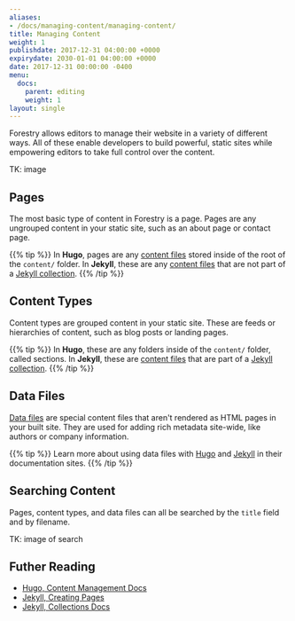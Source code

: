 ```yaml
---
aliases:
- /docs/managing-content/managing-content/
title: Managing Content
weight: 1
publishdate: 2017-12-31 04:00:00 +0000
expirydate: 2030-01-01 04:00:00 +0000
date: 2017-12-31 00:00:00 -0400
menu:
  docs:
    parent: editing
    weight: 1
layout: single
---
```

Forestry allows editors to manage their website in a variety of different ways. All of these enable developers to build powerful, static sites while empowering editors to take full control over the content.

TK: image

## Pages
The most basic type of content in Forestry is a page. Pages are any ungrouped content in your static site, such as an about page or contact page.

{{% tip %}}
In **Hugo**, pages are any [content files](/docs/faqs/glossary/content-files/) stored inside of the root of the `content/` folder.
In **Jekyll**, these are any [content files](/docs/faqs/glossary/content-files/) that are not part of a [Jekyll collection](https://jekyllrb.com/docs/collections/).
{{% /tip %}}

## Content Types
Content types are grouped content in your static site. These are feeds or hierarchies of content, such as blog posts or landing pages.

{{% tip %}}
In **Hugo**, these are any folders inside of the `content/` folder, called sections.
In **Jekyll**, these are [content files](/docs/faqs/glossary/content-files/) that are part of a [Jekyll collection](https://jekyllrb.com/docs/collections/).
{{% /tip %}}

## Data Files
[Data files](/docs/editing/data-files/) are special content files that aren't rendered as HTML pages in your built site. They are used for adding rich metadata site-wide, like authors or company information.

{{% tip %}}
Learn more about using data files with [Hugo](http://gohugo.io/templates/data-templates/) and [Jekyll](https://jekyllrb.com/docs/datafiles/) in their documentation sites.
{{% /tip %}}

## Searching Content
Pages, content types, and data files can all be searched by the `title` field and by filename.

TK: image of search

## Futher Reading

- [Hugo, Content Management Docs](https://gohugo.io/content-management/)
- [Jekyll, Creating Pages](https://jekyllrb.com/docs/pages/)
- [Jekyll, Collections Docs](https://jekyllrb.com/docs/collections/)
